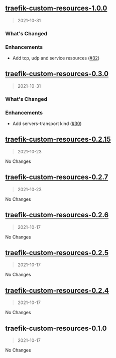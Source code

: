 
<a name="traefik-custom-resources-1.0.0"></a>
## [traefik-custom-resources-1.0.0](https://github.com/moopholo/helm-charts/compare/traefik-custom-resources-0.3.0...traefik-custom-resources-1.0.0)

> 2021-10-31


### What's Changed
### Enhancements

- Add tcp, udp and service resources ([#32](https://github.com/moopholo/helm-charts/issues/32))


<a name="traefik-custom-resources-0.3.0"></a>
## [traefik-custom-resources-0.3.0](https://github.com/moopholo/helm-charts/compare/traefik-custom-resources-0.2.15...traefik-custom-resources-0.3.0)

> 2021-10-31


### What's Changed
### Enhancements

- Add servers-transport kind ([#30](https://github.com/moopholo/helm-charts/issues/30))


<a name="traefik-custom-resources-0.2.15"></a>
## [traefik-custom-resources-0.2.15](https://github.com/moopholo/helm-charts/compare/traefik-custom-resources-0.2.7...traefik-custom-resources-0.2.15)

> 2021-10-23

No Changes

<a name="traefik-custom-resources-0.2.7"></a>
## [traefik-custom-resources-0.2.7](https://github.com/moopholo/helm-charts/compare/traefik-custom-resources-0.2.6...traefik-custom-resources-0.2.7)

> 2021-10-23

No Changes

<a name="traefik-custom-resources-0.2.6"></a>
## [traefik-custom-resources-0.2.6](https://github.com/moopholo/helm-charts/compare/traefik-custom-resources-0.2.5...traefik-custom-resources-0.2.6)

> 2021-10-17

No Changes

<a name="traefik-custom-resources-0.2.5"></a>
## [traefik-custom-resources-0.2.5](https://github.com/moopholo/helm-charts/compare/traefik-custom-resources-0.2.4...traefik-custom-resources-0.2.5)

> 2021-10-17

No Changes

<a name="traefik-custom-resources-0.2.4"></a>
## [traefik-custom-resources-0.2.4](https://github.com/moopholo/helm-charts/compare/traefik-custom-resources-0.1.0...traefik-custom-resources-0.2.4)

> 2021-10-17

No Changes

<a name="traefik-custom-resources-0.1.0"></a>
## traefik-custom-resources-0.1.0

> 2021-10-17

No Changes

